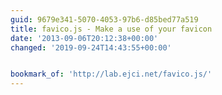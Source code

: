 ```yaml
---
guid: 9679e341-5070-4053-97b6-d85bed77a519
title: favico.js - Make a use of your favicon
date: '2013-09-06T20:12:38+00:00'
changed: '2019-09-24T14:43:55+00:00'


bookmark_of: 'http://lab.ejci.net/favico.js/'
---
```




